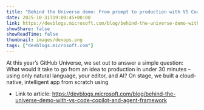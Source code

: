 ```yaml
---
title: "Behind the Universe demo: From prompt to production with VS Code, GitHub Copilot and the Microsoft Agent Framework"
date: 2025-10-31T19:00:45+00:00
link: https://devblogs.microsoft.com/blog/behind-the-universe-demo-with-vs-code-copilot-and-agent-framework
showShare: false
showReadTime: false
thumbnail: images/devops.png
tags: ["devblogs.microsoft.com"]
---
```

At this year’s GitHub Universe, we set out to answer a simple question: What would it take to go from an idea to production in under 30 minutes – using only natural language, your editor, and AI? On stage, we built a cloud-native, intelligent app from scratch using

- Link to article: https://devblogs.microsoft.com/blog/behind-the-universe-demo-with-vs-code-copilot-and-agent-framework